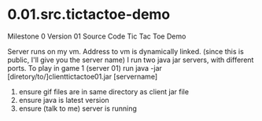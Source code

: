 # 0.01.src.tictactoe-demo
Milestone 0 Version 01 Source Code Tic Tac Toe Demo

Server runs on my vm. Address to vm is dynamically linked.
(since this is public, I'll give you the server name)
I run two java jar servers, with different ports.
To play in game 1 (server 01) run 
java -jar [diretory/to/]clienttictactoe01.jar [servername]

1) ensure gif files are in same directory as client jar file
2) ensure java is latest version
3) ensure (talk to me) server is running



